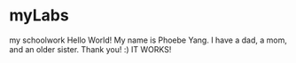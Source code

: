# myLabs
my schoolwork
Hello World!
My name is Phoebe Yang. I have a dad, a mom, and an older sister.
Thank you!
:)
IT WORKS!
